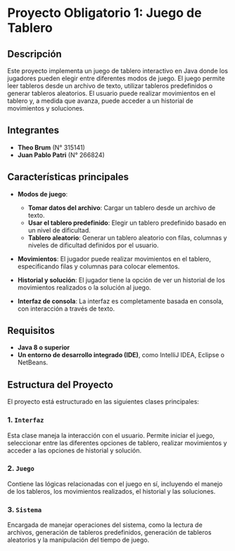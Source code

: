 # Proyecto Obligatorio 1: Juego de Tablero

## Descripción

Este proyecto implementa un juego de tablero interactivo en Java donde los jugadores pueden elegir entre diferentes modos de juego. El juego permite leer tableros desde un archivo de texto, utilizar tableros predefinidos o generar tableros aleatorios. El usuario puede realizar movimientos en el tablero y, a medida que avanza, puede acceder a un historial de movimientos y soluciones.

## Integrantes
- **Theo Brum** (N° 315141)
- **Juan Pablo Patri** (N° 266824)

## Características principales

- **Modos de juego**:
  - **Tomar datos del archivo**: Cargar un tablero desde un archivo de texto.
  - **Usar el tablero predefinido**: Elegir un tablero predefinido basado en un nivel de dificultad.
  - **Tablero aleatorio**: Generar un tablero aleatorio con filas, columnas y niveles de dificultad definidos por el usuario.

- **Movimientos**: El jugador puede realizar movimientos en el tablero, especificando filas y columnas para colocar elementos.
  
- **Historial y solución**: El jugador tiene la opción de ver un historial de los movimientos realizados o la solución al juego.

- **Interfaz de consola**: La interfaz es completamente basada en consola, con interacción a través de texto.

## Requisitos

- **Java 8 o superior**
- **Un entorno de desarrollo integrado (IDE)**, como IntelliJ IDEA, Eclipse o NetBeans.

## Estructura del Proyecto

El proyecto está estructurado en las siguientes clases principales:

### 1. `Interfaz`
Esta clase maneja la interacción con el usuario. Permite iniciar el juego, seleccionar entre las diferentes opciones de tablero, realizar movimientos y acceder a las opciones de historial y solución.

### 2. `Juego`
Contiene las lógicas relacionadas con el juego en sí, incluyendo el manejo de los tableros, los movimientos realizados, el historial y las soluciones.

### 3. `Sistema`
Encargada de manejar operaciones del sistema, como la lectura de archivos, generación de tableros predefinidos, generación de tableros aleatorios y la manipulación del tiempo de juego.
